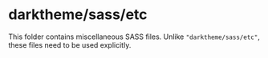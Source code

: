 # darktheme/sass/etc

This folder contains miscellaneous SASS files. Unlike `"darktheme/sass/etc"`, these files
need to be used explicitly.
